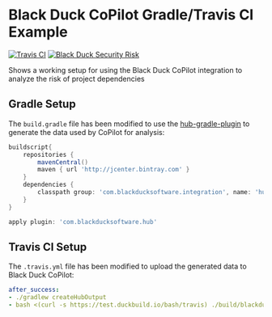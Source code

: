 # Black Duck CoPilot Gradle/Travis CI Example

[![Travis CI](https://travis-ci.org/BlackDuckCoPilot/example-gradle-travis.svg?branch=master)](https://travis-ci.org/BlackDuckCoPilot/example-gradle-travis) [![Black Duck Security Risk](https://test.duckbuild.io/github/groups/BlackDuckCoPilot/locations/example-gradle-travis/public/results/branches/master/badge-risk.svg)](https://test.duckbuild.io/github/groups/BlackDuckCoPilot/locations/example-gradle-travis/public/results/branches/master)

Shows a working setup for using the Black Duck CoPilot integration to analyze the risk of project dependencies

## Gradle Setup

The `build.gradle` file has been modified to use the [hub-gradle-plugin](https://github.com/blackducksoftware/hub-gradle-plugin) to generate the data used by CoPilot for analysis:

```groovy
buildscript{
	repositories {
		mavenCentral()
		maven { url 'http://jcenter.bintray.com' }
	}
	dependencies {
		classpath group: 'com.blackducksoftware.integration', name: 'hub-gradle-plugin', version: '3.4.1'
	}
}

apply plugin: 'com.blackducksoftware.hub'
```

## Travis CI Setup

The `.travis.yml` file has been modified to upload the generated data to Black Duck CoPilot:

```yaml
after_success:
- ./gradlew createHubOutput
- bash <(curl -s https://test.duckbuild.io/bash/travis) ./build/blackduck/*_bdio.jsonld
```
